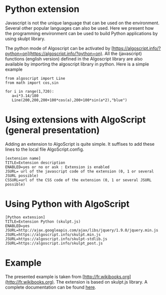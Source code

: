 Python extension
=======================
Javascript is not the unique language that can be used on the environment. Several other popular languages can also be used. Here we present how the programming environment can be used to build Python applications by using skulpt library. 

The python mode of Algoscript can be activated by [https://algoscript.info/?python=on](https://algoscript.info/?python=on).
All the (javascript) functions (english version) defined in the Algoscript library are also available by importing the algoscript library in python. Here is a simple example

	from algoscript import Line
	from math import cos,sin
	
	for i in range(1,720):
  	   a=i*3.14/180
	   Line(200,200,200+100*cos(a),200+100*sin(a*2),"blue")


# Using extensions with AlgoScript (general presentation)
Adding an extension to AlgoScript is quite simple. It suffises to add these lines to the local file AlgoScript.config. 

	[extension name]
	TITLE=Extension description
	ENABLED=yes or no or ask : Extension is enabled
	JSURL= url of the javascript code of the extension (0, 1 or several JSURL possible)
	CSSURL=url of the CSS code of the extension (0, 1 or several JSURL possible)

# Using Python with AlgoScript

	[Python extension]
	TITLE=Extension Python (skulpt.js)
	ENABLED=yes
	JSURL=http://ajax.googleapis.com/ajax/libs/jquery/1.9.0/jquery.min.js
	JSURL=https://algoscript.info/skulpt.min.js
	JSURL=https://algoscript.info/skulpt-stdlib.js
	JSURL=https://algoscript.info/skulpt_post.js

# Example

The presented example is taken from [http://fr.wikibooks.org](http://fr.wikibooks.org).
The extension is based on skulpt.js library. A complete documentation can be found [here](http://www.skulpt.org/ "Skulpt.js").
